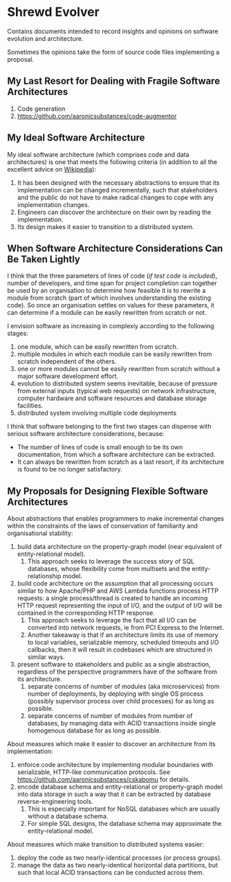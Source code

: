 # Shrewd Evolver

Contains documents intended to record insights and opinions on software evolution and architecture.

Sometimes the opinions take the form of source code files implementing a proposal.


## My Last Resort for Dealing with Fragile Software Architectures

  1. Code generation
  2. https://github.com/aaronicsubstances/code-augmentor


## My Ideal Software Architecture

My ideal software architecture (which comprises code and data architectures)  is one that meets the following criteria (in addition to all the excellent advice on [Wikipedia](https://en.wikipedia.org/wiki/Software_architecture)):

  1. It has been designed with the necessary abstractions to ensure that its implementation can be changed incrementally, such that stakeholders and the public do not have to make radical changes to cope with any implementation changes.
  2. Engineers can discover the architecture on their own by reading the implementation.
  3. Its design makes it easier to transition to a distributed system.

## When Software Architecture Considerations Can Be Taken Lightly

I think that the three parameters of lines of code (*if test code is included*), number of developers, and time span for project completion can together be used by an organisation to determine how feasible it is to rewrite a module from scratch (part of which involves understanding the existing code). So once an organisation settles on values for these parameters, it can determine if a module can be easily rewritten from scratch or not.

I envision software as increasing in complexiy according to the following stages:
  1. one module, which can be easily rewritten from scratch.
  2. multiple modules in which each module can be easily rewritten from scratch independent of the others.
  3. one or more modules cannot be easily rewritten from scratch without a major software development effort.
  4. evolution to distributed system seems inevitable, because of pressure from external inputs (typical web requests) on network infrastructure, computer hardware and software resources and database storage facilities.
  5. distributed system involving multiple code deployments

I think that software belonging to the first two stages can dispense with serious software architecture considerations, because:
  - The number of lines of code is small enough to be its own documentation, from which a software architecture can be extracted.
  - It can always be rewritten from scratch as a last resort, if its architecture is found to be no longer satisfactory.


## My Proposals for Designing Flexible Software Architectures

About abstractions that enables programmers to make incremental changes within the constraints of the laws of conservation of familiarity and organisational stability:
  1. build data architecture on the property-graph model (near equivalent of entity-relational model).
     1. This approach seeks to leverage the success story of SQL databases, whose flexibility come from multisets and the entity-relationship model.
  2. build code architecture on the assumption that all processing occurs similar to how Apache/PHP and AWS Lambda functions process HTTP requests: a single process/thread is created to handle an incoming HTTP request representing the input of I/O, and the output of I/O will be contained in the corresponding HTTP response.
     1. This approach seeks to leverage the fact that all I/O can be converted into network requests, ie from PCI Express to the Internet.
     3. Another takeaway is that if an architecture limits its use of memory to local variables, serializable memory, scheduled timeouts and I/O callbacks, then it will result in codebases which are structured in similar ways.
  3. present software to stakeholders and public as a single abstraction, regardless of the perspective programmers have of the software from its architecture.
     1. separate concerns of number of modules (aka microservices) from number of deployments, by deploying with single OS process (possibly supervisor process over child processes) for as long as possible.
     3. separate concerns of number of modules from number of databases, by managing data with ACID transactions inside single homogenous database for as long as possible.

About measures which make it easier to discover an architecture from its implementation:
  1. enforce code architecture by implementing modular boundaries with serializable, HTTP-like communication protocols. See https://github.com/aaronicsubstances/cskabomu for details.
  4. encode database schema and entity-relational or property-graph model into data storage in such a way that it can be extracted by database reverse-engineering tools.
     1. This is especially important for NoSQL databases which are usually without a database schema.
     2. For simple SQL designs, the database schema may approximate the entity-relational model.

About measures which make transition to distributed systems easier:
  1. deploy the code as two nearly-identical processes (or process groups).
  1. manage the data as two nearly-identical horizontal data partitions, but such that local ACID transactions can be conducted across them.
